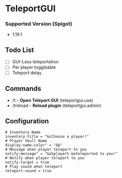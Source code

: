 # TeleportGUI

### Supported Version (Spigot)
- 1.19.1

## Todo List
- [ ] GUI-Less teleportation
- [ ] Per player toggleable
- [ ] Teleport delay

## Commands
- /t - <b>Open Teleport GUI</b> (teleportgui.use)
- /treload - <b>Reload plugin</b> (teleportgui.admin)

## Configuration
```
# Inventory Name
inventory-title = "&cChoose a player!"
# Player Skull Name
display-name-color" = "&b"
# Message when player teleport to you
notify-message" = "&a%player% &eteleported to you!"
# Notify when player teleport to you
notify-target = true
# Play sound when teleport
teleport-sound = true 
```
